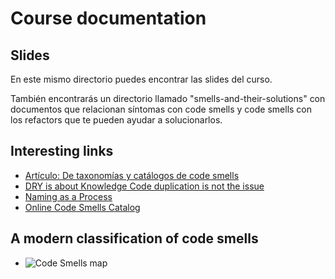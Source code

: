 # Course documentation

## Slides
En este mismo directorio puedes encontrar las slides del curso.

También encontrarás un directorio llamado "smells-and-their-solutions" con documentos que relacionan síntomas con code smells y code smells con los refactors que te pueden ayudar a solucionarlos.

## Interesting links
* [Artículo: De taxonomías y catálogos de code smells](https://codesai.com/posts/2022/09/code-smells-taxonomies-and-catalogs)
* [DRY is about Knowledge Code duplication is not the issue](https://verraes.net/2014/08/dry-is-about-knowledge/)
* [Naming as a Process](https://www.digdeeproots.com/articles/on/naming-process/)
* [Online Code Smells Catalog](https://luzkan.github.io/smells/)

## A modern classification of code smells
* ![Code Smells map](https://codesai.com/assets/code_smells_wake_map.png)